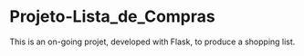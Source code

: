 # Projeto-Lista_de_Compras

This is an on-going projet, developed with Flask, to produce a shopping list.
